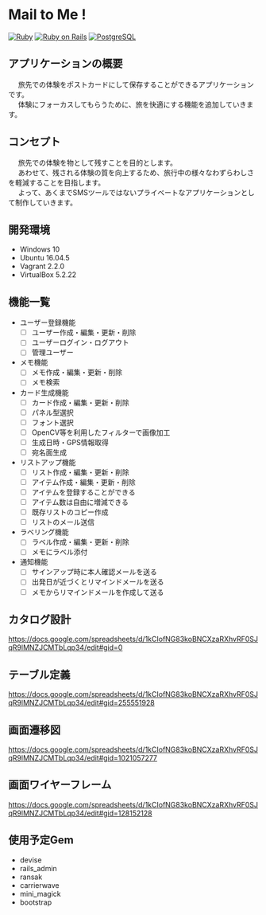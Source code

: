 # Mail to Me !
[![Ruby](https://img.shields.io/badge/Ruby-2.5.3-red.svg)](https://docs.ruby-lang.org/ja/2.5.0/doc/index.html)
[![Ruby on Rails](https://img.shields.io/badge/Ruby%20on%20Rails-5.2.1-red.svg)](https://guides.rubyonrails.org/)
[![PostgreSQL](https://img.shields.io/badge/PostgreSQL-9.5.14-blue.svg)](https://www.postgresql.org/)

## アプリケーションの概要

&nbsp; &nbsp; &nbsp;旅先での体験をポストカードにして保存することができるアプリケーションです。  
&nbsp; &nbsp; &nbsp;体験にフォーカスしてもらうために、旅を快適にする機能を追加していきます。  

## コンセプト
&nbsp; &nbsp; &nbsp;旅先での体験を物として残すことを目的とします。  
&nbsp; &nbsp; &nbsp;あわせて、残される体験の質を向上するため、旅行中の様々なわずらわしさを軽減することを目指します。  
&nbsp; &nbsp; &nbsp;よって、あくまでSMSツールではないプライベートなアプリケーションとして制作していきます。  

## 開発環境
- Windows 10
- Ubuntu 16.04.5
- Vagrant 2.2.0
- VirtualBox 5.2.22

## 機能一覧
- ユーザー登録機能
  - [ ] ユーザー作成・編集・更新・削除
  - [ ] ユーザーログイン・ログアウト
  - [ ] 管理ユーザー
- メモ機能
  - [ ] メモ作成・編集・更新・削除
  - [ ] メモ検索
- カード生成機能
  - [ ] カード作成・編集・更新・削除
  - [ ] パネル型選択
  - [ ] フォント選択
  - [ ] OpenCV等を利用したフィルターで画像加工
  - [ ] 生成日時・GPS情報取得
  - [ ] 宛名面生成
- リストアップ機能
  - [ ] リスト作成・編集・更新・削除
  - [ ] アイテム作成・編集・更新・削除
  - [ ] アイテムを登録することができる
  - [ ] アイテム数は自由に増減できる
  - [ ] 既存リストのコピー作成
  - [ ] リストのメール送信
- ラベリング機能
  - [ ] ラベル作成・編集・更新・削除
  - [ ] メモにラベル添付
- 通知機能
  - [ ] サインアップ時に本人確認メールを送る
  - [ ] 出発日が近づくとリマインドメールを送る
  - [ ] メモからリマインドメールを作成して送る

## カタログ設計
<https://docs.google.com/spreadsheets/d/1kCIofNG83koBNCXzaRXhvRF0SJqR9lMNZJCMTbLqp34/edit#gid=0>

## テーブル定義
<https://docs.google.com/spreadsheets/d/1kCIofNG83koBNCXzaRXhvRF0SJqR9lMNZJCMTbLqp34/edit#gid=255551928>

## 画面遷移図
<https://docs.google.com/spreadsheets/d/1kCIofNG83koBNCXzaRXhvRF0SJqR9lMNZJCMTbLqp34/edit#gid=1021057277>

## 画面ワイヤーフレーム
<https://docs.google.com/spreadsheets/d/1kCIofNG83koBNCXzaRXhvRF0SJqR9lMNZJCMTbLqp34/edit#gid=128152128>

## 使用予定Gem
- devise
- rails_admin
- ransak
- carrierwave
- mini_magick
- bootstrap

